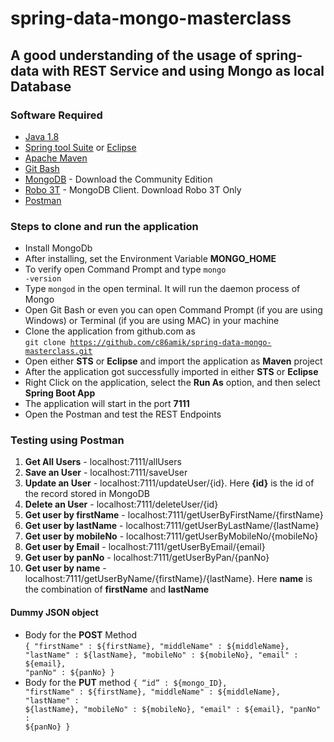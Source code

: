 # spring-data-mongo-masterclass

## A good understanding of the usage of spring-data with REST Service and using Mongo as local Database

### Software Required
* [Java 1.8](https://www.oracle.com/in/java/technologies/javase/javase8-archive-downloads.html)
* [Spring tool Suite](https://spring.io/tools) or [Eclipse](https://www.eclipse.org/downloads/packages/)
* [Apache Maven](https://maven.apache.org/download.cgi)
* [Git Bash](https://gramfile.com/git-bash-download/)
* [MongoDB](https://www.mongodb.com/try/download/community) - Download the Community Edition
* [Robo 3T](https://robomongo.org/download) - MongoDB Client. Download Robo 3T Only
* [Postman](https://www.postman.com/downloads/)


### Steps to clone and run the application
* Install MongoDb
* After installing, set the Environment Variable <strong>MONGO_HOME</strong>
* To verify open Command Prompt and type <code>mongo -version</code>
* Type <code>mongod</code> in the open terminal. It will run the daemon process of Mongo
* Open Git Bash or even you can open Command Prompt (if you are using Windows) or Terminal (if you are using MAC) in your machine
* Clone the application from github.com as   
<code>git clone https://github.com/c86amik/spring-data-mongo-masterclass.git</code>
* Open either <strong>STS</strong> or <strong>Eclipse</strong> and import the application as <strong>Maven</strong> project
* After the application got successfully imported in either <strong>STS</strong> or <strong>Eclipse</strong>
* Right Click on the application, select the <strong>Run As</strong> option, and then select <strong>Spring Boot App</strong>
* The application will start in the port <strong>7111</strong>
* Open the Postman and test the REST Endpoints

### Testing using Postman
<ol>
<li><strong>Get All Users</strong> - localhost:7111/allUsers</li>
<li><strong>Save an User</strong> - localhost:7111/saveUser</li>
<li><strong>Update an User</strong> - localhost:7111/updateUser/{id}. Here <strong>{id}</strong> is the id of the record stored in MongoDB</li>
<li><strong>Delete an User</strong> - localhost:7111/deleteUser/{id}</li>
<li><strong>Get user by firstName</strong> - localhost:7111/getUserByFirstName/{firstName}</li>
<li><strong>Get user by lastName</strong> - localhost:7111/getUserByLastName/{lastName}</li>
<li><strong>Get user by mobileNo</strong> - localhost:7111/getUserByMobileNo/{mobileNo}</li>
<li><strong>Get user by Email</strong> - localhost:7111/getUserByEmail/{email}</li>
<li><strong>Get user by panNo</strong> - localhost:7111/getUserByPan/{panNo}</li>
<li><strong>Get user by name</strong> - localhost:7111/getUserByName/{firstName}/{lastName}. Here <strong>name</strong> is the combination of <strong>firstName</strong> and <strong>lastName</strong></li>
</ol>

#### Dummy JSON object
* Body for the <strong>POST</strong> Method   
<code>{
	"firstName" : ${firstName},
	"middleName" : ${middleName},
	"lastName" : ${lastName},
	"mobileNo" : ${mobileNo},
	"email" : ${email},
	"panNo" : ${panNo}
}</code>
* Body for the <strong>PUT</strong> method
<code>{
	“id” : ${mongo_ID},
	"firstName" : ${firstName},
	"middleName" : ${middleName},
	"lastName" : ${lastName},
	"mobileNo" : ${mobileNo},
	"email" : ${email},
	"panNo" : ${panNo}
}</code>

	